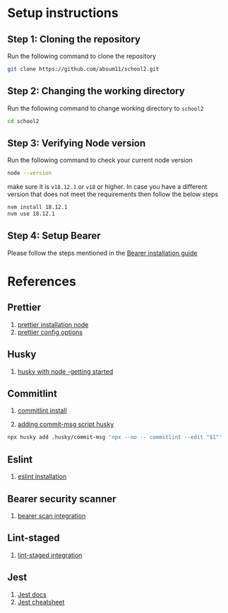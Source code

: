 # Setup instructions

## Step 1: Cloning the repository

Run the following command to clone the repository

```bash
git clone https://github.com/absum11/school2.git
```

## Step 2: Changing the working directory

Run the following command to change working directory to `school2`

```bash
cd school2
```

## Step 3: Verifying Node version

Run the following command to check your current node version

```bash
node --version
```

make sure it is `v18.12.1` or `v18` or higher. In case you have a different version that does not meet the requirements then follow the below steps

```bash
nvm install 18.12.1
nvm use 18.12.1
```

## Step 4: Setup Bearer

Please follow the steps mentioned in the [Bearer installation guide](https://docs.bearer.com/reference/installation/)

# References

## Prettier

1. [prettier installation node](https://prettier.io/docs/en/install.html)
2. [prettier config options](https://prettier.io/docs/en/options.html)

## Husky

1. [husky with node -getting started](https://typicode.github.io/husky/getting-started.html)

## Commitlint

1. [commitlint install](https://blog.tericcabrel.com/apply-conventional-commit-style-on-your-project-with-commitlint/)

2. [adding commit-msg script husky](https://typicode.github.io/husky/getting-started.html)

```bash
npx husky add .husky/commit-msg 'npx --no -- commitlint --edit "$1"'
```

## Eslint

1. [eslint installation](https://eslint.org/docs/latest/use/getting-started)

## Bearer security scanner

1. [bearer scan integration](https://docs.bearer.com/quickstart/)

## Lint-staged

1. [lint-staged integration](https://duncanlew.medium.com/getting-started-with-husky-and-lint-staged-for-pre-commit-hooks-c2764d8c9ae)

## Jest

1. [Jest docs](https://jestjs.io/docs/getting-started)
2. [Jest cheatsheet](https://github.com/sapegin/jest-cheat-sheet)

